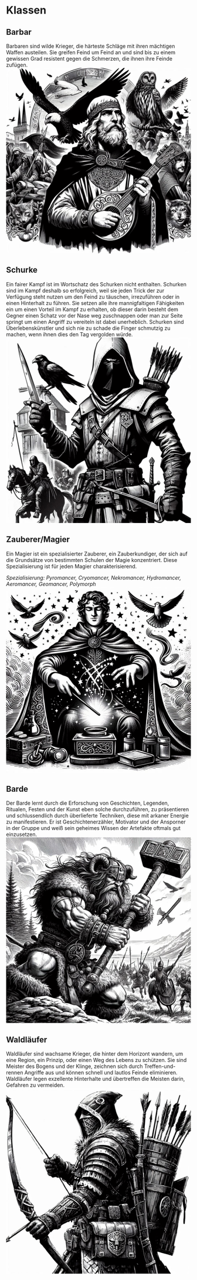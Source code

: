 # Klassen

## Barbar
Barbaren sind wilde Krieger, die härteste Schläge mit ihren mächtigen Waffen austeilen. Sie greifen Feind um Feind an und sind bis zu einem gewissen Grad resistent gegen die Schmerzen, die ihnen ihre Feinde zufügen.
![image](/images/barde.jpg)

## Schurke
Ein fairer Kampf ist im Wortschatz des Schurken nicht enthalten. Schurken sind im Kampf deshalb so erfolgreich, weil sie jeden Trick der zur Verfügung steht nutzen um den Feind zu täuschen, irrezuführen oder in einen Hinterhalt zu führen. Sie setzen alle ihre mannigfaltigen Fähigkeiten ein um einen Vorteil im Kampf zu erhalten, ob dieser darin besteht dem Gegner einen Schatz vor der Nase weg zuschnappen oder man zur Seite springt um einen Angriff zu vereiteln ist dabei unerheblich. Schurken sind Überlebenskünstler und sich nie zu schade die Finger schmutzig zu machen, wenn ihnen dies den Tag vergolden würde. 
![image](/images/schurke.jpg)

## Zauberer/Magier
Ein Magier ist ein spezialisierter Zauberer, ein Zauberkundiger, der sich auf die Grundsätze von bestimmten Schulen der Magie konzentriert. Diese Spezialisierung ist für jeden Magier charakterisierend.

*Spezialisierung: Pyromancer, Cryomancer, Nekromancer, Hydromancer, Aeromancer, Geomancer, Polymorph*
![image](/images/magier.jpg)

## Barde
Der Barde lernt durch die Erforschung von Geschichten, Legenden, Ritualen, Festen und der Kunst eben solche durchzuführen, zu präsentieren und schlussendlich durch überlieferte Techniken, diese mit arkaner Energie zu manifestieren. Er ist Geschichtenerzähler, Motivator und der Ansporner in der Gruppe und weiß sein geheimes Wissen der Artefakte oftmals gut einzusetzen.
![image](/images/barbar.jpg)

## Waldläufer
Waldläufer sind wachsame Krieger, die hinter dem Horizont wandern, um eine Region, ein Prinzip, oder einen Weg des Lebens zu schützen. Sie sind Meister des Bogens und der Klinge, zeichnen sich durch Treffen-und-rennen Angriffe aus und können schnell und lautlos Feinde eliminieren. Waldläufer legen exzellente Hinterhalte und übertreffen die Meisten darin, Gefahren zu vermeiden.
![image](/images/waldlaeufer.jpg)
